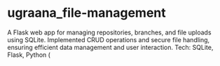 # ugraana_file-management
A Flask web app for managing repositories, branches, and file
uploads using SQLite. Implemented CRUD operations and secure file handling, ensuring efficient data management and user
interaction. Tech: SQLite, Flask, Python (